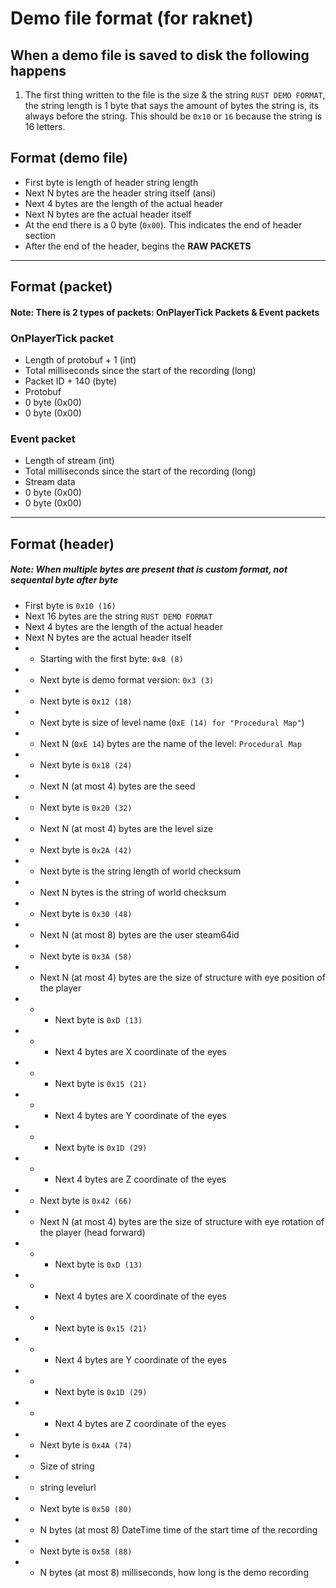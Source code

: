 # Demo file format (for raknet)

## When a demo file is saved to disk the following happens
1. The first thing written to the file is the size & the string `RUST DEMO FORMAT`, the string length is 1 byte that says the amount of bytes the string is, its always before the string. This should be `0x10` or `16` because the string is 16 letters.

## Format (demo file)
* First byte is length of header string length
* Next N bytes are the header string itself (ansi)
* Next 4 bytes are the length of the actual header
* Next N bytes are the actual header itself
* At the end there is a 0 byte (`0x00`). This indicates the end of header section
* After the end of the header, begins the **RAW PACKETS**

<hr>

## Format (packet)
#### **Note:** There is 2 types of packets: OnPlayerTick Packets & Event packets
### **OnPlayerTick packet**
* Length of protobuf + 1 (int)
* Total milliseconds since the start of the recording (long)
* Packet ID + 140 (byte)
* Protobuf
* 0 byte (0x00)
* 0 byte (0x00)
### **Event packet**
* Length of stream (int)
* Total milliseconds since the start of the recording (long)
* Stream data
* 0 byte (0x00)
* 0 byte (0x00)

<hr>

## Format (header)
##### **Note:** When multiple bytes are present that is custom format, not sequental byte after byte
* First byte is `0x10 (16)`
* Next 16 bytes are the string `RUST DEMO FORMAT`
* Next 4 bytes are the length of the actual header
* Next N bytes are the actual header itself
* * Starting with the first byte: `0x8 (8)`
* * Next byte is demo format version: `0x3 (3)`
* * Next byte is `0x12 (18)`
* * Next byte is size of level name (`0xE (14) for "Procedural Map"`)
* * Next N (`0xE 14`) bytes are the name of the level: `Procedural Map`
* * Next byte is `0x18 (24)`
* * Next N (at most 4) bytes are the seed
* * Next byte is `0x20 (32)`
* * Next N (at most 4) bytes are the level size
* * Next byte is `0x2A (42)`
* * Next byte is the string length of world checksum
* * Next N bytes is the string of world checksum
* * Next byte is `0x30 (48)`
* * Next N (at most 8) bytes are the user steam64id
* * Next byte is `0x3A (58)`
* * Next N (at most 4) bytes are the size of structure with eye position of the player
* * * Next byte is `0xD (13)`
* * * Next 4 bytes are X coordinate of the eyes
* * * Next byte is `0x15 (21)`
* * * Next 4 bytes are Y coordinate of the eyes
* * * Next byte is `0x1D (29)`
* * * Next 4 bytes are Z coordinate of the eyes
* * Next byte is `0x42 (66)`
* * Next N (at most 4) bytes are the size of structure with eye rotation of the player (head forward)
* * * Next byte is `0xD (13)`
* * * Next 4 bytes are X coordinate of the eyes
* * * Next byte is `0x15 (21)`
* * * Next 4 bytes are Y coordinate of the eyes
* * * Next byte is `0x1D (29)`
* * * Next 4 bytes are Z coordinate of the eyes
* * Next byte is `0x4A (74)`
* * Size of string
* * string levelurl
* * Next byte is `0x50 (80)`
* * N bytes (at most 8) DateTime time of the start time of the recording
* * Next byte is `0x58 (88)`
* * N bytes (at most 8) milliseconds, how long is the demo recording